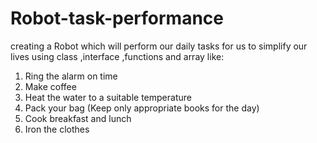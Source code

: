# Robot-task-performance
creating a Robot which will perform our daily tasks for us to simplify our lives using class ,interface ,functions and array like:
1. Ring the alarm on time
2. Make coffee
3. Heat the water to a suitable temperature
4. Pack your bag (Keep only appropriate books for the day)
5. Cook breakfast and lunch
6. Iron the clothes
